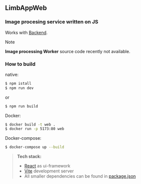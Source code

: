 ## LimbAppWeb
### Image procesing service written on JS
Works with [Backend](https://github.com/L1ghtError/LimbService).

>[!NOTE]
>**Image processing Worker** source code recently not available.

### How to build
native:
```bash
$ npm istall
$ npm run dev
```
or
```bash
$ npm run build
```
Docker:
```bash
$ docker build -t web .
$ docker run -p 5173:80 web 
```
Docker-compose:
```bash
$ docker-compose up --build
```
> **Tech stack:**
> - [React](https://react.dev/) as ui-framework
> - [Vite](https://vite.dev/) development server
> - All smaller dependencies can be found in [package.json](https://github.com/L1ghtError/LimbAppWeb/blob/main/package.json)